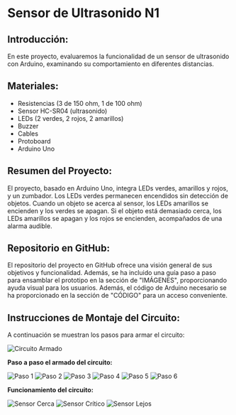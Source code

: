 # Sensor de Ultrasonido N1

## Introducción:
En este proyecto, evaluaremos la funcionalidad de un sensor de ultrasonido con Arduino, examinando su comportamiento en diferentes distancias.

## Materiales:
- Resistencias (3 de 150 ohm, 1 de 100 ohm)
- Sensor HC-SR04 (ultrasonido)
- LEDs (2 verdes, 2 rojos, 2 amarillos)
- Buzzer
- Cables
- Protoboard
- Arduino Uno

## Resumen del Proyecto:
El proyecto, basado en Arduino Uno, integra LEDs verdes, amarillos y rojos, y un zumbador. Los LEDs verdes permanecen encendidos sin detección de objetos. Cuando un objeto se acerca al sensor, los LEDs amarillos se encienden y los verdes se apagan. Si el objeto está demasiado cerca, los LEDs amarillos se apagan y los rojos se encienden, acompañados de una alarma audible.

## Repositorio en GitHub:
El repositorio del proyecto en GitHub ofrece una visión general de sus objetivos y funcionalidad. Además, se ha incluido una guía paso a paso para ensamblar el prototipo en la sección de "IMÁGENES", proporcionando ayuda visual para los usuarios. Además, el código de Arduino necesario se ha proporcionado en la sección de "CÓDIGO" para un acceso conveniente.

## Instrucciones de Montaje del Circuito:
A continuación se muestran los pasos para armar el circuito:

![Circuito Armado](IMAGES/circuito.png)

**Paso a paso el armado del circuito:**

![Paso 1](IMAGES/paso_1.png)
![Paso 2](IMAGES/paso_2.png)
![Paso 3](IMAGES/paso_3.png)
![Paso 4](IMAGES/paso_4.png)
![Paso 5](IMAGES/paso_5.png)
![Paso 6](IMAGES/paso_6.png)

**Funcionamiento del circuito:**

![Sensor Cerca](IMAGES/sensor_cerca.png)
![Sensor Crítico](IMAGES/sensor_critico.png)
![Sensor Lejos](IMAGES/sensor_lejos.png)

